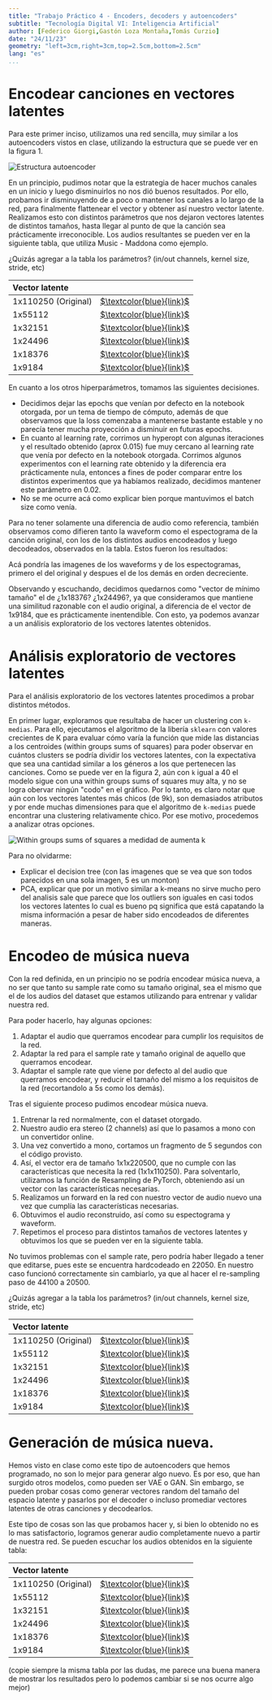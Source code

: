 ```yaml
---
title: "Trabajo Práctico 4 - Encoders, decoders y autoencoders"
subtitle: "Tecnología Digital VI: Inteligencia Artificial"
author: [Federico Giorgi,Gastón Loza Montaña,Tomás Curzio]
date: "24/11/23"
geometry: "left=3cm,right=3cm,top=2.5cm,bottom=2.5cm"
lang: "es"
...
```


# Encodear canciones en vectores latentes

Para este primer inciso, utilizamos una red sencilla, muy similar a los autoencoders vistos en clase, utilizando la estructura que se puede ver en la figura 1.

![Estructura autoencoder](estructura.png)


En un principio, pudimos notar que la estrategia de hacer muchos canales en un inicio y luego disminuirlos no nos dió buenos resultados. Por ello, probamos ir disminuyendo de a poco o mantener los canales a lo largo de la red, para finalmente flattenear el vector y obtener así nuestro vector latente. Realizamos esto con distintos parámetros que nos dejaron vectores latentes de distintos tamaños, hasta llegar al punto de que la canción sea prácticamente irreconocible. Los audios resultantes se pueden ver en la siguiente tabla, que utiliza Music - Maddona como ejemplo.

¿Quizás agregar a la tabla los parámetros? (in/out channels, kernel size, stride, etc)

|    Vector latente     |   |
|:----------------------|--:|
| 1x110250 (Original)   | [$\textcolor{blue}{link}$](https://drive.google.com/file/d/13dINLPdNFMA_Rz2TYi6Tr5xfH0_xIw-c/view) |
| 1x55112               | [$\textcolor{blue}{link}$](https://drive.google.com/file/d/1cnege9wbLe6OsE1E8LDJliZn1zqfrBRD/view) |
| 1x32151               | [$\textcolor{blue}{link}$](https://drive.google.com/file/d/1jql5XVD3KKCA10C2dFdnZXvLSiJ9QSPX/view) |
| 1x24496               | [$\textcolor{blue}{link}$](https://drive.google.com/file/d/1UY3wKQtwLF5gk3JVnVQCwwSjJQL_2Dgl/view) |
| 1x18376               | [$\textcolor{blue}{link}$](https://drive.google.com/file/d/1he1mJwi92Qtt95sVPn0LRAQI-YC0MCfH/view) |
| 1x9184                | [$\textcolor{blue}{link}$](https://drive.google.com/file/d/1-8SM5pMs8vOZSLXxOH3wCtGWIl2ycoSL/view) |

En cuanto a los otros hiperparámetros, tomamos las siguientes decisiones.

- Decidimos dejar las epochs que venían por defecto en la notebook otorgada, por un tema de tiempo de cómputo, además de que observamos que la loss comenzaba a mantenerse bastante estable y no parecía tener mucha proyección a disminuir en futuras epochs.
- En cuanto al learning rate, corrimos un hyperopt con algunas iteraciones y el resultado obtenido (aprox 0.015) fue muy cercano al learning rate que venía por defecto en la notebook otorgada. Corrimos algunos experimentos con el learning rate obtenido y la diferencia era prácticamente nula, entonces a fines de poder comparar entre los distintos experimentos que ya habíamos realizado, decidimos mantener este parámetro en 0.02.
- No se me ocurre acá como explicar bien porque mantuvimos el batch size como venía.

Para no tener solamente una diferencia de audio como referencia, también observamos como difieren tanto la waveform como el espectograma de la canción original, con los de los distintos audios encodeados y luego decodeados, observados en la tabla. Estos fueron los resultados:

Acá pondría las imagenes de los waveforms y de los espectogramas, primero el del original y despues el de los demás en orden decreciente.

Observando y escuchando, decidimos quedarnos como "vector de mínimo tamaño" el de ¿1x18376? ¿1x24496?, ya que consideramos que mantiene una similitud razonable con el audio original, a diferencia de el vector de 1x9184, que es prácticamente inentendible. Con esto, ya podemos avanzar a un análisis exploratorio de los vectores latentes obtenidos.

# Análisis exploratorio de vectores latentes

Para el análisis exploratorio de los vectores latentes procedimos a probar distintos métodos.

En primer lugar, exploramos que resultaba de hacer un clustering con `k-medias`. Para ello, ejecutamos el algoritmo de la libería `sklearn` con valores crecientes de K para evaluar cómo varía la función que mide las distancias a los centroides (within groups sums of squares) para poder observar en cuántos clusters se podría dividir los vectores latentes, con la expectativa que sea una cantidad similar a los géneros a los que pertenecen las canciones. Como se puede ver en la figura 2, aún con `k` igual a $40$ el modelo sigue con una within groups sums of squares muy alta, y no se logra obervar ningún "codo" en el gráfico. Por lo tanto, es claro notar que aún con los vectores latentes más chicos (de 9k), son demasiados atributos y por ende muchas dimensiones para que el algoritmo de `k-medias` puede encontrar una clustering relativamente chico. Por ese motivo, procedemos a analizar otras opciones.

![Within groups sums of squares a medidad de aumenta k](../analysis/k-means_elbow_lv=55K.png)

Para no olvidarme:

- Explicar el decision tree (con las imagenes que se vea que son todos parecidos en una sola imagen, 5 es un monton)
- PCA, explicar que por un motivo similar a k-means no sirve mucho pero del analisis sale que parece que los outliers son iguales en casi todos los vectores latentes lo cual es bueno pq significa que está capatando la misma información a pesar de haber sido encodeados de diferentes maneras.

# Encodeo de música nueva

Con la red definida, en un principio no se podría encodear música nueva, a no ser que tanto su sample rate como su tamaño original, sea el mismo que el de los audios del dataset que estamos utilizando para entrenar y validar nuestra red.

Para poder hacerlo, hay algunas opciones:

1. Adaptar el audio que querramos encodear para cumplir los requisitos de la red.
2. Adaptar la red para el sample rate y tamaño original de aquello que querramos encodear.
3. Adaptar el sample rate que viene por defecto al del audio que querramos encodear, y reducir el tamaño del mismo a los requisitos de la red (recortandolo a 5s como los demás).

Tras el siguiente proceso pudimos encodear música nueva.

1. Entrenar la red normalmente, con el dataset otorgado.
2. Nuestro audio era stereo (2 channels) así que lo pasamos a mono con un convertidor online.
3. Una vez convertido a mono, cortamos un fragmento de 5 segundos con el código provisto.
4. Así, el vector era de tamaño 1x1x220500, que no cumple con las características que necesita la red (1x1x110250). Para solventarlo, utilizamos la función de Resampling de PyTorch, obteniendo así un vector con las características necesarias.
5. Realizamos un forward en la red con nuestro vector de audio nuevo una vez que cumplía las características necesarias.
6. Obtuvimos el audio reconstruido, así como su espectograma y waveform.
7. Repetimos el proceso para distintos tamaños de vectores latentes y obtuvimos los que se pueden ver en la siguiente tabla.

No tuvimos problemas con el sample rate, pero podría haber llegado a tener que editarse, pues este se encuentra hardcodeado en 22050. En nuestro caso funcionó correctamente sin cambiarlo, ya que al hacer el re-sampling paso de 44100 a 20500.

¿Quizás agregar a la tabla los parámetros? (in/out channels, kernel size, stride, etc)

|    Vector latente     |   |
|:----------------------|--:|
| 1x110250 (Original)   | [$\textcolor{blue}{link}$](https://drive.google.com/file/d/13dINLPdNFMA_Rz2TYi6Tr5xfH0_xIw-c/view) |
| 1x55112               | [$\textcolor{blue}{link}$](https://drive.google.com/file/d/1cnege9wbLe6OsE1E8LDJliZn1zqfrBRD/view) |
| 1x32151               | [$\textcolor{blue}{link}$](https://drive.google.com/file/d/1jql5XVD3KKCA10C2dFdnZXvLSiJ9QSPX/view) |
| 1x24496               | [$\textcolor{blue}{link}$](https://drive.google.com/file/d/1UY3wKQtwLF5gk3JVnVQCwwSjJQL_2Dgl/view) |
| 1x18376               | [$\textcolor{blue}{link}$](https://drive.google.com/file/d/1he1mJwi92Qtt95sVPn0LRAQI-YC0MCfH/view) |
| 1x9184                | [$\textcolor{blue}{link}$](https://drive.google.com/file/d/1-8SM5pMs8vOZSLXxOH3wCtGWIl2ycoSL/view) |

# Generación de música nueva.

Hemos visto en clase como este tipo de autoencoders que hemos programado, no son lo mejor para generar algo nuevo. Es por eso, que han surgido otros modelos, como pueden ser VAE o GAN. Sin embargo, se pueden probar cosas como generar vectores random del tamaño del espacio latente y pasarlos por el decoder o incluso promediar vectores latentes de otras canciones y decodearlos. 

Este tipo de cosas son las que probamos hacer y, si bien lo obtenido no es lo mas satisfactorio, logramos generar audio completamente nuevo a partir de nuestra red. Se pueden escuchar los audios obtenidos en la siguiente tabla:

|    Vector latente     |   |
|:----------------------|--:|
| 1x110250 (Original)   | [$\textcolor{blue}{link}$](https://drive.google.com/file/d/13dINLPdNFMA_Rz2TYi6Tr5xfH0_xIw-c/view) |
| 1x55112               | [$\textcolor{blue}{link}$](https://drive.google.com/file/d/1cnege9wbLe6OsE1E8LDJliZn1zqfrBRD/view) |
| 1x32151               | [$\textcolor{blue}{link}$](https://drive.google.com/file/d/1jql5XVD3KKCA10C2dFdnZXvLSiJ9QSPX/view) |
| 1x24496               | [$\textcolor{blue}{link}$](https://drive.google.com/file/d/1UY3wKQtwLF5gk3JVnVQCwwSjJQL_2Dgl/view) |
| 1x18376               | [$\textcolor{blue}{link}$](https://drive.google.com/file/d/1he1mJwi92Qtt95sVPn0LRAQI-YC0MCfH/view) |
| 1x9184                | [$\textcolor{blue}{link}$](https://drive.google.com/file/d/1-8SM5pMs8vOZSLXxOH3wCtGWIl2ycoSL/view) |

(copie siempre la misma tabla por las dudas, me parece una buena manera de mostrar los resultados pero lo podemos cambiar si se nos ocurre algo mejor)